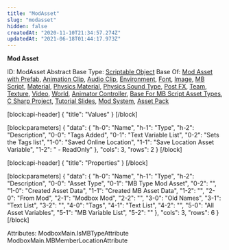 ```yaml
---
title: "ModAsset"
slug: "modasset"
hidden: false
createdAt: "2020-11-10T21:34:57.274Z"
updatedAt: "2021-06-18T01:44:17.973Z"
---
```

**Mod Asset**


ID: ModAsset
Abstract
Base Type: [Scriptable Object](doc:unityenginescriptableobject)
Base Of: [Mod Asset with Prefab](doc:modassetwithprefab1), [Animation Clip](doc:assetanimationclipbase), [Audio Clip](doc:assetaudioclipbase), [Environment](doc:assetenvironment), [Font](doc:assetfontbase), [Image](doc:assetimagebase), [MB Script](doc:assetmbscriptbase), [Material](doc:assetmaterialbase), [Physics Material](doc:assetphysicsmaterialbase), [Physics Sound Type](doc:assetphysicssoundtypebase), [Post FX](doc:assetpostfxbase), [Team](doc:assetteambase), [Texture](doc:assettexturebase), [Video](doc:assetvideobase), [World](doc:assetworldbase), [Animator Controller](doc:assetanimatorcontrollerbase), [Base For MB Script Asset Types](doc:assetbaseformbscriptassettypes), [C Sharp Project](doc:assetcsharpprojectbase), [Tutorial Slides](doc:assettutorialslidesbase), [Mod System](doc:assetmodsystem), [Asset Pack](doc:assetassetpack)

[block:api-header]
{
  "title": "Values"
}
[/block]

[block:parameters]
{
  "data": {
    "h-0": "Name",
    "h-1": "Type",
    "h-2": "Description",
    "0-0": "Tags Added",
    "0-1": "Text Variable List",
    "0-2": "Sets the Tags list",
    "1-0": "Saved Online Location",
    "1-1": "Save Location Asset Variable",
    "1-2": " - ReadOnly"
  },
  "cols": 3,
  "rows": 2
}
[/block]

[block:api-header]
{
  "title": "Properties"
}
[/block]

[block:parameters]
{
  "data": {
    "h-0": "Name",
    "h-1": "Type",
    "h-2": "Description",
    "0-0": "Asset Type",
    "0-1": "MB Type Mod Asset",
    "0-2": "",
    "1-0": "Created Asset Data",
    "1-1": "Created MB Asset Data",
    "1-2": "",
    "2-0": "From Mod",
    "2-1": "Modbox Mod",
    "2-2": "",
    "3-0": "Old Names",
    "3-1": "Text List",
    "3-2": "",
    "4-0": "Tags",
    "4-1": "Text List",
    "4-2": "",
    "5-0": "All Asset Variables",
    "5-1": "MB Variable List",
    "5-2": ""
  },
  "cols": 3,
  "rows": 6
}
[/block]


Attributes:
ModboxMain.IsMBTypeAttribute
ModboxMain.MBMemberLocationAttribute